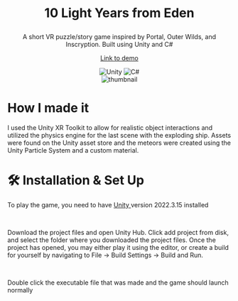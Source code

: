 # <p align = 'center'> 10 Light Years from Eden </p>
<div align = 'center'>
  A short VR puzzle/story game inspired by Portal, Outer Wilds, and Inscryption. Built using Unity and C# 
  <a href = 'https://youtu.be/-_aCLRZ51Ys' alt = 'demo unavailable'>
    <p>Link to demo</p>
  </a>
  <div>
    <img src ='https://img.shields.io/badge/unity-%23000000.svg?style=for-the-badge&logo=unity&logoColor=white' alt ='Unity'/>
    <img src ='https://img.shields.io/badge/c%23-%23239120.svg?style=for-the-badge&logo=csharp&logoColor=white' alt ='C#'/>
  </div>
  <img src = 'https://github.com/user-attachments/assets/430e3512-8c4c-48b9-a06b-ef1b12f9f6d6' alt = 'thumbnail'/>
</div>

# How I made it

I used the Unity XR Toolkit to allow for realistic object interactions and utilized the physics engine for the last scene with the exploding ship. Assets were found on the Unity asset store and the meteors were created using the Unity Particle System and a custom material.

# 🛠 Installation & Set Up

<div>
  To play the game, you need to have 
  <a href = 'https://unity.com/download' target="_blank" rel="noopener noreferrer">
    Unity
  </a>
  version 2022.3.15 installed 
  <p>&nbsp;</p>
  Download the project files and open Unity Hub. Click add project from disk, and select the folder where you downloaded the project files. Once the project has opened, you may either play it using the editor, or create a build for yourself by navigating to File -> Build Settings -> Build and Run.
  <p>&nbsp;</p>
  Double click the executable file that was made and the game should launch normally
</div>
